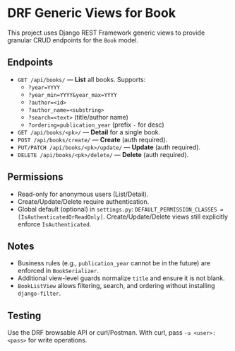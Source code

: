 # DRF Generic Views for Book

This project uses Django REST Framework generic views to provide granular CRUD endpoints for the `Book` model.

## Endpoints

- `GET /api/books/` — **List** all books. Supports:
  - `?year=YYYY`
  - `?year_min=YYYY&year_max=YYYY`
  - `?author=<id>`
  - `?author_name=<substring>`
  - `?search=<text>` (title/author name)
  - `?ordering=publication_year` (prefix `-` for desc)
- `GET /api/books/<pk>/` — **Detail** for a single book.
- `POST /api/books/create/` — **Create** (auth required).
- `PUT/PATCH /api/books/<pk>/update/` — **Update** (auth required).
- `DELETE /api/books/<pk>/delete/` — **Delete** (auth required).

## Permissions

- Read-only for anonymous users (List/Detail).
- Create/Update/Delete require authentication.
- Global default (optional) in `settings.py`:
  `DEFAULT_PERMISSION_CLASSES = [IsAuthenticatedOrReadOnly]`.
  Create/Update/Delete views still explicitly enforce `IsAuthenticated`.

## Notes

- Business rules (e.g., `publication_year` cannot be in the future) are enforced in `BookSerializer`.
- Additional view-level guards normalize `title` and ensure it is not blank.
- `BookListView` allows filtering, search, and ordering without installing `django-filter`.

## Testing

Use the DRF browsable API or curl/Postman. With curl, pass `-u <user>:<pass>` for write operations.
